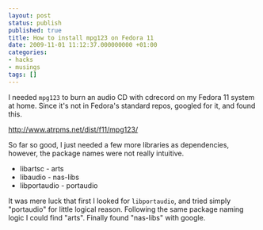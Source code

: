 ```yaml
---
layout: post
status: publish
published: true
title: How to install mpg123 on Fedora 11
date: 2009-11-01 11:12:37.000000000 +01:00
categories:
- hacks
- musings
tags: []
---
```

I needed `mpg123` to burn an audio CD with cdrecord on my Fedora 11 system at home. Since it's not in Fedora's standard repos, googled for it, and found this.

http://www.atrpms.net/dist/f11/mpg123/

So far so good, I just needed a few more libraries as dependencies, however, the package names were not really intuitive.

- libartsc - arts
- libaudio - nas-libs
- libportaudio - portaudio

It was mere luck that first I looked for `libportaudio`, and tried simply "portaudio" for little logical reason. Following the same package naming logic I could find "arts". Finally found "nas-libs" with google.
